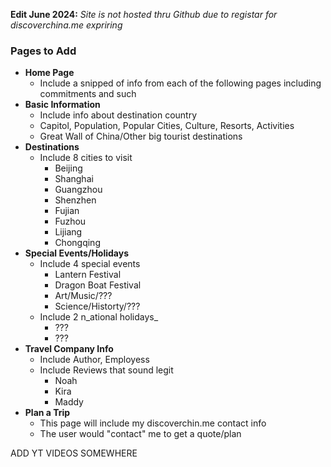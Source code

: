 **Edit June 2024:** *Site is not hosted thru Github due to registar for discoverchina.me expriring*

### Pages to Add

*   **Home Page**
    *   Include a snipped of info from each of the following pages including commitments and such
*   **Basic Information**
    *   Include info about destination country
    *   Capitol, Population, Popular Cities, Culture, Resorts, Activities
    *   Great Wall of China/Other big tourist destinations
*   **Destinations**
    *   Include 8 cities to visit
        *   Beijing
        *   Shanghai
        *   Guangzhou
        *   Shenzhen
        *   Fujian
        *   Fuzhou
        *   Lijiang
        *   Chongqing
*   **Special Events/Holidays**
    *   Include 4 special events
        *   Lantern Festival
        *   Dragon Boat Festival
        *   Art/Music/???
        *   Science/Historty/???
    *   Include 2 n_ational holidays_
        *   ???
        *   ???
*   **Travel Company Info**
    *   Include Author, Employess
    *   Include Reviews that sound legit
        *   Noah
        *   Kira
        *   Maddy
*   **Plan a Trip**
    *   This page will include my discoverchin.me contact info
    *   The user would "contact" me to get a quote/plan

ADD YT VIDEOS SOMEWHERE
